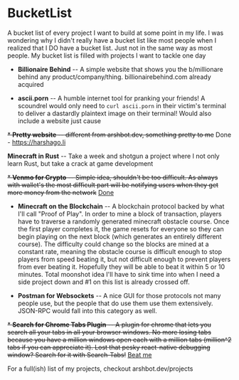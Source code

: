 # BucketList

A bucket list of every project I want to build at some point in my life. I was wondering why I didn't really have a bucket list like most people when I realized that I DO have a bucket list. Just not in the same way as most people. My bucket list is filled with projects I want to tackle one day


* **Billionaire Behind** -- A simple website that shows you the b/millionare behind any product/company/thing. billionairebehind.com already acquired

* **ascii.porn** -- A humble internet tool for pranking your friends! A scoundrel would only need to `curl ascii.porn` in their victim's terminal to deliver a dastardly plaintext image on their terminal! Would also include a website just cause

~~* **Pretty website** -- different from arshbot.dev, something pretty to me~~ Done - https://harshago.li

 **Minecraft in Rust** -- Take a week and shotgun a project where I not only learn Rust, but take a crack at game development
 
~~* **Venmo for Crypto** -- Simple idea, shouldn't be too difficult. As always with wallet's the most difficult part will be notifying users when they get more money from the network~~ [Done](https://github.com/arshbot/hail)

* **Minecraft on the Blockchain** -- A blockchain protocol backed by what I'll call "Proof of Play". In order to mine a block of transaction, players have to traverse a randomly generated minecraft obstacle course. Once the first player completes it, the game resets for everyone so they can begin playing on the next block (which generates an entirely different course). The difficulty could change so the blocks are mined at a constant rate, meaning the obstacle course is difficult enough to stop players from speed beating it, but not difficult enough to prevent players from ever beating it. Hopefully they will be able to beat it within 5 or 10 minutes. Total moonshot idea I'll have to sink time into when I need a side project down and #1 on this list is already crossed off.

* **Postman for Websockets** -- A nice GUI for those protocols not many people use, but the people that do use them use them extensively. JSON-RPC would fall into this category as well.

~~* **Search for Chrome Tabs Plugin** -- A plugin for chrome that lets you search all your tabs in all your browser windows. No more losing tabs because you have a million windows open each with a million tabs (million^2 tabs if you can appreciate it). Lost that pesky react-native debugging window? Search for it with Search-Tabs!~~ [Beat me](https://chrome.google.com/webstore/detail/tab-search/mgfejaiakfkkipbelelkcfbimnfjhebn)

For a full(ish) list of my projects, checkout arshbot.dev/projects
